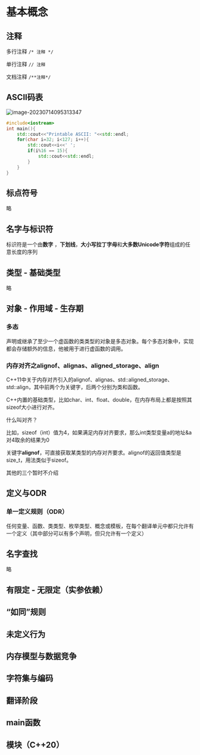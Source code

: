 # 基本概念

## 注释

多行注释  ```/* 注释 */```

单行注释  ```// 注释```

文档注释  ```/**注释*/```

## ASCII码表

![image-20230714095313347](C:\Users\19851\AppData\Roaming\Typora\typora-user-images\image-20230714095313347.png)

```c++
#include<iostream>
int main(){
	std::cout<<"Printable ASCII: "<<std::endl;
	for(char i=32; i<127; i++){
		std::cout<<i<<' ';
		if(i%16 == 15){
			std::cout<<std::endl;
		}
	}
}
```

## 标点符号

略

## 名字与标识符

标识符是一个由**数字** ，**下划线**，**大小写拉丁字母**和**大多数Unicode字符**组成的任意长度的序列

## 类型 - 基础类型

略

## 对象 - 作用域 - 生存期

### 多态

声明或继承了至少一个虚函数的类类型的对象是多态对象。每个多态对象中，实现都会存储额外的信息，他被用于进行虚函数的调用。

### 内存对齐之alignof、alignas、aligned_storage、align

C++11中关于内存对齐引入的alignof、alignas、std::aligned_storage、std::align，其中前两个为关键字，后两个分别为类和函数。

C++内置的基础类型，比如char、int、float、double，在内存布局上都是按照其sizeof大小进行对齐。

什么叫对齐？

比如，sizeof（int）值为4，如果满足内存对齐要求，那么int类型变量a的地址&a对4取余的结果为0

关键字**alignof**，可直接获取某类型的内存对齐要求。alignof的返回值类型是size_t，用法类似于sizeof。

其他的三个暂时不介绍

## 定义与ODR

### 单一定义规则（ODR）

任何变量、函数、类类型、枚举类型、概念或模板，在每个翻译单元中都只允许有一个定义（其中部分可以有多个声明，但只允许有一个定义）

## 名字查找

略

## 有限定 - 无限定（实参依赖）



## “如同”规则

## 未定义行为

## 内存模型与数据竞争

## 字符集与编码

## 翻译阶段

## main函数

## 模块（C++20）


